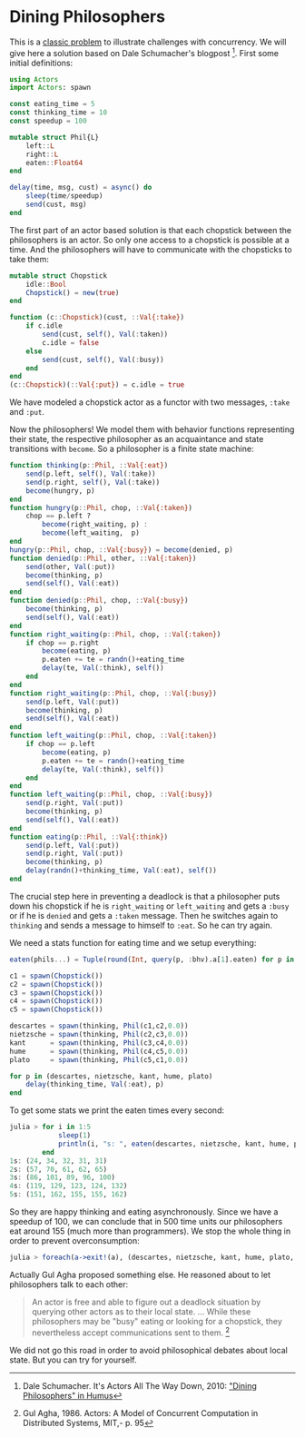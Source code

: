 # Dining Philosophers

This is a [classic problem](https://en.wikipedia.org/wiki/Dining_philosophers_problem) to illustrate challenges with concurrency. We will give here a solution based on Dale Schumacher's blogpost [^1]. First some initial definitions:

```julia
using Actors
import Actors: spawn

const eating_time = 5
const thinking_time = 10
const speedup = 100

mutable struct Phil{L}
    left::L
    right::L
    eaten::Float64
end

delay(time, msg, cust) = async() do 
    sleep(time/speedup)
    send(cust, msg)
end
```

The first part of an actor based solution is that each chopstick between the philosophers is an actor. So only one access to a chopstick is possible at a time. And the philosophers will have to communicate with the chopsticks to take them:

```julia
mutable struct Chopstick
    idle::Bool
    Chopstick() = new(true)
end

function (c::Chopstick)(cust, ::Val{:take})
    if c.idle
        send(cust, self(), Val(:taken))
        c.idle = false
    else
        send(cust, self(), Val(:busy))
    end
end
(c::Chopstick)(::Val{:put}) = c.idle = true
```

We have modeled a chopstick actor as a functor with two messages, `:take` and `:put`.

Now the philosophers! We model them with behavior functions representing their state, the respective philosopher as an acquaintance and state transitions with `become`. So a philosopher is a finite state machine:

```julia
function thinking(p::Phil, ::Val{:eat})
    send(p.left, self(), Val(:take))
    send(p.right, self(), Val(:take))
    become(hungry, p)
end
function hungry(p::Phil, chop, ::Val{:taken})
    chop == p.left ?
        become(right_waiting, p) :
        become(left_waiting,  p)
end
hungry(p::Phil, chop, ::Val{:busy}) = become(denied, p)
function denied(p::Phil, other, ::Val{:taken})
    send(other, Val(:put))
    become(thinking, p)
    send(self(), Val(:eat))
end
function denied(p::Phil, chop, ::Val{:busy})
    become(thinking, p)
    send(self(), Val(:eat))
end
function right_waiting(p::Phil, chop, ::Val{:taken})
    if chop == p.right 
        become(eating, p)
        p.eaten += te = randn()+eating_time
        delay(te, Val(:think), self())
    end
end
function right_waiting(p::Phil, chop, ::Val{:busy})
    send(p.left, Val(:put))
    become(thinking, p)
    send(self(), Val(:eat))
end
function left_waiting(p::Phil, chop, ::Val{:taken})
    if chop == p.left
        become(eating, p)
        p.eaten += te = randn()+eating_time
        delay(te, Val(:think), self())
    end
end
function left_waiting(p::Phil, chop, ::Val{:busy})
    send(p.right, Val(:put))
    become(thinking, p)
    send(self(), Val(:eat))
end
function eating(p::Phil, ::Val{:think})
    send(p.left, Val(:put))
    send(p.right, Val(:put))
    become(thinking, p)
    delay(randn()+thinking_time, Val(:eat), self())
end
```

The crucial step here in preventing a deadlock is that a philosopher puts down his chopstick if he is  `right_waiting` or `left_waiting` and gets a `:busy` or if he is `denied` and gets a `:taken` message. Then he switches again to `thinking` and sends a message to himself to `:eat`. So he can try again.

We need a stats function for eating time and we setup everything:

```julia
eaten(phils...) = Tuple(round(Int, query(p, :bhv).a[1].eaten) for p in phils)

c1 = spawn(Chopstick())
c2 = spawn(Chopstick())
c3 = spawn(Chopstick())
c4 = spawn(Chopstick())
c5 = spawn(Chopstick())

descartes = spawn(thinking, Phil(c1,c2,0.0))
nietzsche = spawn(thinking, Phil(c2,c3,0.0))
kant      = spawn(thinking, Phil(c3,c4,0.0))
hume      = spawn(thinking, Phil(c4,c5,0.0))
plato     = spawn(thinking, Phil(c5,c1,0.0))

for p in (descartes, nietzsche, kant, hume, plato)
    delay(thinking_time, Val(:eat), p)
end
```

To get some stats we print the eaten times every second:

```julia
julia > for i in 1:5
            sleep(1)
            println(i, "s: ", eaten(descartes, nietzsche, kant, hume, plato))
        end
1s: (24, 34, 32, 31, 31)
2s: (57, 70, 61, 62, 65)
3s: (86, 101, 89, 96, 100)
4s: (119, 129, 123, 124, 132)
5s: (151, 162, 155, 155, 162)
```

So they are happy thinking and eating asynchronously. Since we have a speedup of 100, we can conclude that in 500 time units our philosophers eat around 155 (much more than programmers). We stop the whole thing in order to prevent overconsumption:

```julia
julia > foreach(a->exit!(a), (descartes, nietzsche, kant, hume, plato, c1, c2, c3, c4, c5))
```

Actually Gul Agha proposed something else. He reasoned about to let philosophers talk to each other:

> An actor is free and able to figure out a deadlock situation by querying other actors as to their local state. ... While these philosophers may be "busy" eating or looking for a chopstick, they nevertheless accept communications sent to them. [^2]

We did not go this road in order to avoid philosophical debates about local state. But you can try for yourself.

[^1]: Dale Schumacher. It's Actors All The Way Down, 2010: ["Dining Philosophers" in Humus](http://www.dalnefre.com/wp/2010/08/dining-philosophers-in-humus/)
[^2]: Gul Agha, 1986. Actors: A Model of Concurrent Computation in Distributed Systems, MIT,- p. 95
